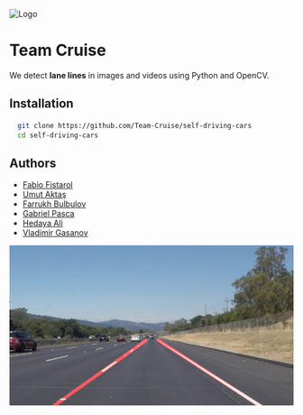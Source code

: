 ![Logo](https://www.viatech.com/wp-content/uploads/2019/10/Sensor-Fusion-LEAD-IMAGE.jpg)

# Team Cruise

We detect **lane lines** in images and videos using Python and OpenCV.

## Installation

```bash
  git clone https://github.com/Team-Cruise/self-driving-cars
  cd self-driving-cars
```

<!-- ## Acknowledgements

-

## Features

- -->

## Authors

- [Fabio Fistarol](https://github.com/fistadev)
- [Umut Aktaş](https://github.com/aktumut)
- [Farrukh Bulbulov](https://github.com/fbulbulov)
- [Gabriel Pasca](https://github.com/Calypso25)
- [Hedaya Ali](https://github.com/HedayaAli)
- [Vladimir Gasanov](https://github.com/VladimirGas)

![Logo](https://github.com/Team-Cruise/self-driving-cars/blob/main/Test/examples/laneLines_thirdPass.jpg)
